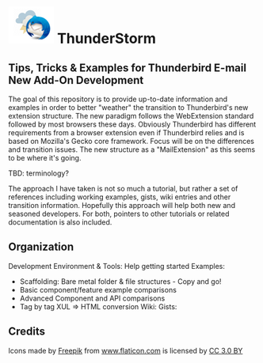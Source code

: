 # ![Thunderstorm icon](rep-resources/images/thunderstorm.png) ThunderStorm

## Tips, Tricks &amp; Examples for Thunderbird E-mail New Add-On Development

The goal of this repository is to provide up-to-date information and examples
in order to better "weather" the transition to Thunderbird's new extension structure.
The new paradigm follows the WebExtension standard followed by most browsers these days.
Obviously Thunderbird has different requirements from a browser extension even if
Thunderbird relies and is based on Mozilla's Gecko core framework. Focus will be on
the differences and transition issues.  The new structure as a "MailExtension" as this
seems to be where it's going.

TBD: terminology?

The approach I have taken is not so much a tutorial, but rather a set of references
including working examples, gists, wiki entries and other transition information.
Hopefully this approach will help both new and seasoned developers.  For both,
pointers to other tutorials or related documentation is also included.

## Organization

Development Environment & Tools: Help getting started
Examples:
- Scaffolding: Bare metal folder & file structures - Copy and go!
- Basic component/feature example comparisons
- Advanced Component and API comparisons
- Tag by tag XUL => HTML conversion
Wiki:
Gists:





## Credits
<div>Icons made by <a href="https://www.freepik.com/" title="Freepik">Freepik</a> from <a href="https://www.flaticon.com/" 			    title="Flaticon">www.flaticon.com</a> is licensed by <a href="http://creativecommons.org/licenses/by/3.0/" 			    title="Creative Commons BY 3.0" target="_blank">CC 3.0 BY</a></div>